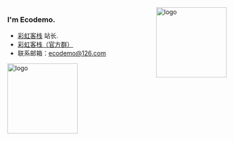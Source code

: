 <img src="https://github-readme-stats.vercel.app/api?username=ecodemo&show_icons=true" alt="logo" height="160" align="right" style="margin: 5px; margin-bottom: 20px;" />

### I'm Ecodemo.
- [彩虹客栈](http://ecodemo.top/) 站长.
- [彩虹客栈（官方群）](https://jq.qq.com/?_wv=1027&k=oJF7q6Ie)
- 联系邮箱：[ecodemo@126.com](mailto:ecodemo@126.com)

<img src="https://github-profile-trophy.vercel.app/?username=ecodemo&theme=flat&column=7" alt="logo" height="160" align="center" style="margin: auto; margin-bottom: 20px;" />

